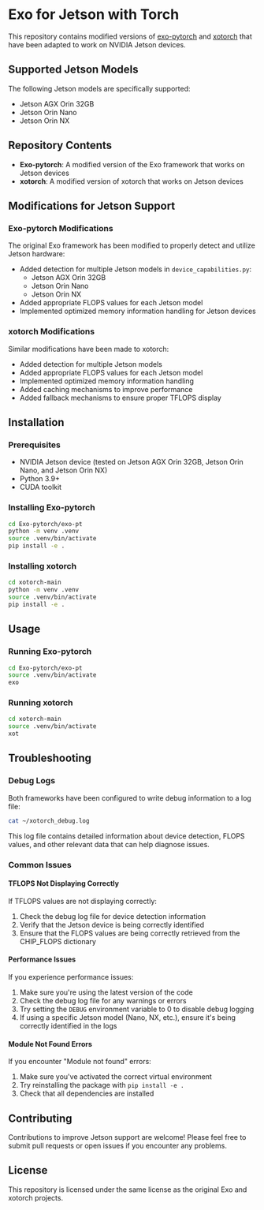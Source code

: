 # Exo for Jetson with Torch

This repository contains modified versions of [exo-pytorch](https://github.com/exo-explore/exo) and [xotorch](https://github.com/exo-explore/xotorch) that have been adapted to work on NVIDIA Jetson devices.

## Supported Jetson Models

The following Jetson models are specifically supported:

- Jetson AGX Orin 32GB
- Jetson Orin Nano
- Jetson Orin NX

## Repository Contents

- **Exo-pytorch**: A modified version of the Exo framework that works on Jetson devices
- **xotorch**: A modified version of xotorch that works on Jetson devices

## Modifications for Jetson Support

### Exo-pytorch Modifications

The original Exo framework has been modified to properly detect and utilize Jetson hardware:

- Added detection for multiple Jetson models in `device_capabilities.py`:
  - Jetson AGX Orin 32GB
  - Jetson Orin Nano
  - Jetson Orin NX
- Added appropriate FLOPS values for each Jetson model
- Implemented optimized memory information handling for Jetson devices

### xotorch Modifications

Similar modifications have been made to xotorch:

- Added detection for multiple Jetson models
- Added appropriate FLOPS values for each Jetson model
- Implemented optimized memory information handling
- Added caching mechanisms to improve performance
- Added fallback mechanisms to ensure proper TFLOPS display

## Installation

### Prerequisites

- NVIDIA Jetson device (tested on Jetson AGX Orin 32GB, Jetson Orin Nano, and Jetson Orin NX)
- Python 3.9+
- CUDA toolkit

### Installing Exo-pytorch

```bash
cd Exo-pytorch/exo-pt
python -m venv .venv
source .venv/bin/activate
pip install -e .
```

### Installing xotorch

```bash
cd xotorch-main
python -m venv .venv
source .venv/bin/activate
pip install -e .
```

## Usage

### Running Exo-pytorch

```bash
cd Exo-pytorch/exo-pt
source .venv/bin/activate
exo
```

### Running xotorch

```bash
cd xotorch-main
source .venv/bin/activate
xot
```

## Troubleshooting

### Debug Logs

Both frameworks have been configured to write debug information to a log file:

```bash
cat ~/xotorch_debug.log
```

This log file contains detailed information about device detection, FLOPS values, and other relevant data that can help diagnose issues.

### Common Issues

#### TFLOPS Not Displaying Correctly

If TFLOPS values are not displaying correctly:

1. Check the debug log file for device detection information
2. Verify that the Jetson device is being correctly identified
3. Ensure that the FLOPS values are being correctly retrieved from the CHIP_FLOPS dictionary

#### Performance Issues

If you experience performance issues:

1. Make sure you're using the latest version of the code
2. Check the debug log file for any warnings or errors
3. Try setting the `DEBUG` environment variable to 0 to disable debug logging
4. If using a specific Jetson model (Nano, NX, etc.), ensure it's being correctly identified in the logs

#### Module Not Found Errors

If you encounter "Module not found" errors:

1. Make sure you've activated the correct virtual environment
2. Try reinstalling the package with `pip install -e .`
3. Check that all dependencies are installed

## Contributing

Contributions to improve Jetson support are welcome! Please feel free to submit pull requests or open issues if you encounter any problems.

## License

This repository is licensed under the same license as the original Exo and xotorch projects.